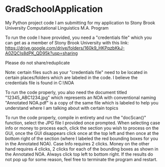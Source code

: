 # GradSchoolApplication
My Python project code I am submitting for my application to Stony Brook University Computational Linguistics M.A. Program

To run the code I have provided, you need a "credentials file" which you can get as a member of Stony Brook University with this link: https://drive.google.com/drive/folders/160k9_HKPqzbKkJ-A0ZQCIs8dPK_QD95k?usp=sharing

Please do not share/reduplicate 

Note: certain files such as your "credentials file" need to be located in certain places/folders which are labeled in the code. 
I believe the credentials file is found in C:\\NOA

To run the code properly, you also need the document titled "12345_ABC1234.jpg" which represents an NOA with conventional naming
"Annotated NOA.pdf" is a copy of the same file which is labeled to help you understand where I am talking about with certain topics 

To run the code properly, compile in entirety and run the "docScan()" function, select the JPG file I provided once prompted. When selecting case info or money to process each, click the section you wish to process on the GUI, once the GUI disappears click once at the top left and then once at the bottom right of the section (where I labeled the red bounding boxes for you in the Annotated NOA). 
Case Info requires 2 clicks. Money on the other hand requires 4 clicks, 2 clicks for each of the bounding boxes as shown in the Annotated NOA. Always click top left to bottom right. 
If the results do not pop up for some reason, feel free to terminate the program and restart. 
